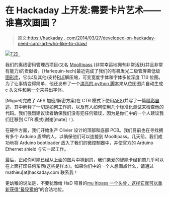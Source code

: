 # 在 Hackaday 上开发:需要卡片艺术——谁喜欢画画？

> 原文:[https://hackaday . com/2014/03/27/developed-on-hackaday-need-card-art-who-like-to-draw/](https://hackaday.com/2014/03/27/developed-on-hackaday-need-card-art-who-likes-to-draw/)

[![](../Images/7219dcd7a64c32c329571c18c2ea0299.png)T2】](http://hackaday.com/wp-content/uploads/2014/03/p10505931.jpg)

我们的离线密码管理员项目(又名 [Mooltipass](https://github.com/limpkin/mooltipass) )非常幸运地拥有非常活跃(并且非常有能力)的贡献者。[Harlequin-tech]最近完成了我们的有机发光二极管屏幕低级[图形库](https://github.com/limpkin/mooltipass/tree/master/source_code/src/OLEDMP)，它(以及其他)支持[RLE](http://en.wikipedia.org/wiki/Run-length_encoding)解压缩，可变宽度字体和字体多位深度 T10 位图。为了让事情变得简单，他还发布了一个[漂亮的 python 脚本](https://github.com/limpkin/mooltipass/tree/master/bitmaps)来从位图图片自动生成 c 头文件[和另一个](https://github.com/limpkin/mooltipass/tree/master/fonts)来导出字体。

[Miguel]完成了 AES 加密/解密方案(在 CTR 模式下使用[AES](http://en.wikipedia.org/wiki/Block_cipher_mode_of_operation#Counter_.28CTR.29))并写了一篇[精彩自述](https://github.com/limpkin/mooltipass/tree/master/source_code/src/AES)，其中解释了一切是如何工作的，以及有人如何使用几个标准化测试来检查他的代码。我们强烈建议读者确保我们没有犯任何错误，因为是你们中的一个人建议我们迁移到 CTR 模式(谢谢[mate]！).

在硬件方面，我们开始生产 Olivier 设计的顶部和底部 PCB。我们目前也在寻找拥有多个 Arduino 盾牌的人，以确保他们可以连接到 Mooltipass。几天前，我们成功地将 Arduino bootloader 放入了我们的微控制器中，并使官方的 Arduino Ethernet shield 与它一起工作。

最后，正如你可能已经从上面的图片中猜到的，我们亲爱的智能卡经销商几乎可以在上面打印任何东西(这些是样本)。如果你们中的一个人想画点什么，请通过 mathieu[at]hackaday.com 联系我！

更幼稚的说法是，不要犹豫给 HaD 项目的[mu ltipass 一个头骨，这样它就可以重新获得“](http://hackaday.io/project/86-Mooltipass)[最狡猾的](http://hackaday.io/projects)”的合法地位。